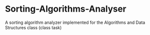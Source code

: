 # Sorting-Algorithms-Analyser
A sorting algorithm analyzer implemented for the Algorithms and Data Structures class (class task)
